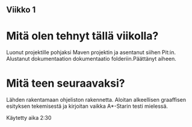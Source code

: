 ## Viikko 1
# Mitä olen tehnyt tällä viikolla?
Luonut projektille pohjaksi Maven projektin ja asentanut siihen Pit:in. Alustanut dokumentaation dokumentaatio folderiin.Päättänyt aiheen.
# Mitä teen seuraavaksi?
Lähden rakentamaan ohjeliston rakennetta. Aloitan alkeellisen graaffisen esityksen tekemisestä ja kirjoitan vaikka A*-Starin testi mielessä.

Käytetty aika 2:30
